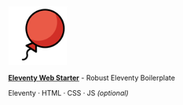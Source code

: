 <img src="/source/static/logo.svg" alt="Eleventy Web Starter" width="120" />

<strong><a href="https://eleventywebstarter.netlify.app">Eleventy Web Starter</a></strong> - Robust Eleventy Boilerplate</em>

Eleventy · HTML · CSS · JS <em>(optional)</em>